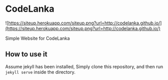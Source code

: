 # CodeLanka

![https://siteup.herokuapp.com/siteup.png?url=http://codelanka.github.io/](https://siteup.herokuapp.com/siteup.png?url=http://codelanka.github.io/)

Simple Website for CodeLanka


## How to use it

Assume jekyll has been installed, Simply clone this repository, and then run `jekyll serve` inside the directory.



